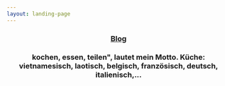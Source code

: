 ```yaml
---
layout: landing-page
---
```

<section id="two" class="wrapper style2">
 <header class="major">
  <h3><a class="button special" href="{{ site.baseurl }}/blog.html">Blog</a></h3>
  <h3>kochen, essen, teilen", lautet mein Motto. Küche: vietnamesisch, laotisch, belgisch, französisch, deutsch, italienisch,...</h3>
 </header>
</section>
